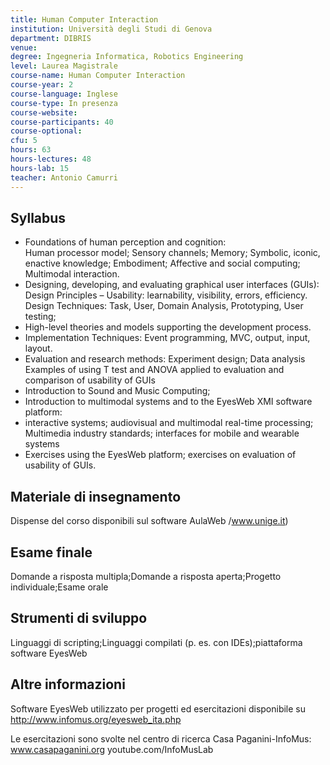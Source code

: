 ```yaml
---
title: Human Computer Interaction
institution: Università degli Studi di Genova
department: DIBRIS
venue: 
degree: Ingegneria Informatica, Robotics Engineering
level: Laurea Magistrale
course-name: Human Computer Interaction
course-year: 2
course-language: Inglese
course-type: In presenza
course-website: 
course-participants: 40
course-optional: 
cfu: 5
hours: 63
hours-lectures: 48
hours-lab: 15
teacher: Antonio Camurri
---
```



 ## Syllabus 
- Foundations of human perception and cognition:  
Human processor model; Sensory channels; Memory; Symbolic, iconic, enactive knowledge; Embodiment; Affective and social computing; Multimodal interaction. 
- Designing, developing, and evaluating graphical user interfaces (GUIs):
Design Principles – Usability: learnability, visibility, errors, efficiency.
Design Techniques: Task, User, Domain Analysis, Prototyping, User testing;
- High-level theories and models supporting the development process.
- Implementation Techniques: Event programming, MVC, output, input, layout.
- Evaluation and research methods: Experiment design; Data analysis 
Examples of using T test and ANOVA applied to evaluation and comparison of usability of GUIs	
- Introduction to Sound and Music Computing; 
- Introduction to multimodal systems and to the EyesWeb XMI software platform: 
- interactive systems; audiovisual and multimodal real-time processing; Multimedia industry standards; interfaces for mobile and wearable systems
- Exercises using the EyesWeb platform; exercises on evaluation of usability of GUIs.


 ## Materiale di insegnamento 
Dispense del corso disponibili sul software AulaWeb /www.unige.it)


 ## Esame finale 
Domande a risposta multipla;Domande a risposta aperta;Progetto individuale;Esame orale

 ## Strumenti di sviluppo 
Linguaggi di scripting;Linguaggi compilati (p. es. con IDEs);piattaforma software EyesWeb

 ## Altre informazioni 
Software EyesWeb utilizzato per progetti ed esercitazioni disponibile su
http://www.infomus.org/eyesweb_ita.php

Le esercitazioni sono svolte nel centro di ricerca Casa Paganini-InfoMus:
www.casapaganini.org
youtube.com/InfoMusLab
